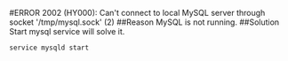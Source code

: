 #ERROR 2002 (HY000): Can't connect to local MySQL server through socket '/tmp/mysql.sock' (2)
##Reason
MySQL is not running.
##Solution
Start mysql service will solve it.
```
service mysqld start
```